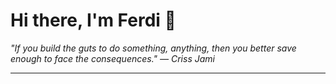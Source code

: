 <h1>Hi there, I'm Ferdi 👋</h1>

<p><em>
  "If you build the guts to do something, anything, then you better save enough to face the consequences." — Criss Jami
</em></p>

---

